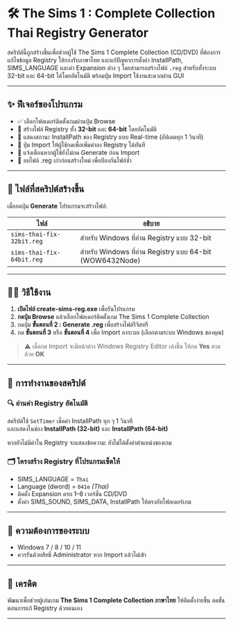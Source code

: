 # 🛠️ The Sims 1 : Complete Collection Thai Registry Generator

สคริปต์นี้ถูกสร้างขึ้นเพื่อช่วยผู้ใช้ The Sims 1 Complete Collection (CD/DVD) ที่ต้องการแก้ไขข้อมูล Registry ให้รองรับภาษาไทย และแก้ปัญหาการตั้งค่า InstallPath, SIMS_LANGUAGE และค่า Expansion ต่าง ๆ โดยสามารถสร้างไฟล์ `.reg` สำหรับทั้งระบบ 32-bit และ 64-bit ได้โดยอัตโนมัติ พร้อมปุ่ม Import ใช้งานสะดวกผ่าน GUI

---

## ✨ ฟีเจอร์ของโปรแกรม

- ✅ เลือกโฟลเดอร์ติดตั้งเกมผ่านปุ่ม Browse
- 🔧 สร้างไฟล์ Registry ทั้ง **32-bit** และ **64-bit** โดยอัตโนมัติ
- 📍 แสดงสถานะ InstallPath ของ Registry แบบ Real-time (อัปเดตทุก 1 วินาที)
- 🚀 ปุ่ม Import ให้ผู้ใช้กดเพื่อเพิ่มค่าลง Registry ได้ทันที
- 🛑 แจ้งเตือนหากผู้ใช้ยังไม่กด Generate ก่อน Import
- 🧹 ลบไฟล์ .reg เก่าก่อนสร้างใหม่ เพื่อป้องกันไฟล์ซ้ำ

---

## 📂 ไฟล์ที่สคริปต์สร้างขึ้น

เมื่อกดปุ่ม **Generate** โปรแกรมจะสร้างไฟล์:

| ไฟล์ | อธิบาย |
|------|----------|
| `sims-thai-fix-32bit.reg` | สำหรับ Windows ที่อ่าน Registry แบบ 32-bit |
| `sims-thai-fix-64bit.reg` | สำหรับ Windows ที่อ่าน Registry แบบ 64-bit (WOW6432Node) |

---

## 🧑‍💻 วิธีใช้งาน

1. **เปิดไฟล์ create-sims-reg.exe** เพื่อรันโปรแกรม  
2. **กดปุ่ม Browse** แล้วเลือกโฟลเดอร์ติดตั้งเกม The Sims 1 Complete Collection  
3. กดปุ่ม **ขั้นตอนที่ 2 : Generate .reg** เพื่อสร้างไฟล์รีจิสทรี  
4. กด **ขั้นตอนที่ 3** หรือ **ขั้นตอนที่ 4** เพื่อ Import ลงระบบ (เลือกตามระบบ Windows ของคุณ)

> ⚠️ เมื่อกด Import จะมีหน้าต่าง Windows Registry Editor เด้งขึ้น ให้กด **Yes** ตามด้วย **OK**

---

## 🧠 การทำงานของสคริปต์

### 🔍 อ่านค่า Registry อัตโนมัติ

สคริปต์ใช้ `SetTimer` เช็คค่า InstallPath ทุก ๆ 1 วินาที  
และแสดงในช่อง **InstallPath (32-bit)** และ **InstallPath (64-bit)**

หากยังไม่มีค่าใน Registry จะแสดงข้อความ:
ยังไม่ได้ตั้งค่าตำแหน่งของเกม

### 🗂️ โครงสร้าง Registry ที่โปรแกรมเซ็ตให้

- SIMS_LANGUAGE = `Thai`
- Language (dword) = `041e`  *(Thai)*
- ติดตั้ง Expansion ครบ 1–8 เวอร์ชั่น CD/DVD
- ตั้งค่า SIMS_SOUND, SIMS_DATA, InstallPath ให้ตรงกับโฟลเดอร์เกม

---

## 🧩 ความต้องการของระบบ

- Windows 7 / 8 / 10 / 11
- ควรรันด้วยสิทธิ์ Administrator หาก Import แล้วไม่เข้า

---

## 📜 เครดิต

พัฒนาเพื่อช่วยผู้เล่นเกม **The Sims 1 Complete Collection ภาษาไทย** ให้ติดตั้งง่ายขึ้น ลดขั้นตอนการแก้ Registry ด้วยตนเอง

---
